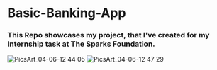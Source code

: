 # Basic-Banking-App

### This Repo showcases my project, that I've created for my Internship task at The Sparks Foundation.

![PicsArt_04-06-12 44 05](https://user-images.githubusercontent.com/68140538/113625942-2e7eb180-967f-11eb-90dd-ae86c112ecfa.jpg)
![PicsArt_04-06-12 47 29](https://user-images.githubusercontent.com/68140538/113625947-30487500-967f-11eb-8e29-3bbd6f0dc8aa.jpg)
